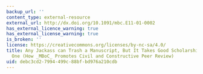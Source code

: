```yaml
---
backup_url: ''
content_type: external-resource
external_url: http://dx.doi.org/10.1091/mbc.E11-01-0002
has_external_licence_warning: true
has_external_license_warning: true
is_broken: ''
license: https://creativecommons.org/licenses/by-nc-sa/4.0/
title: Any Jackass can Trash a Manuscript, But It Takes Good Scholarship to Create
  One (How _MBoC_ Promotes Civil and Constructive Peer Review)
uid: debc3cd2-7994-499c-88bf-bd976a210cdb
---
```

